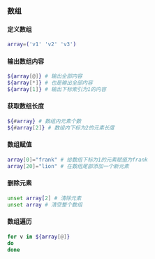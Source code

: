 ### 数组

#### 定义数组

```bash
array=('v1' 'v2' 'v3') 
```



#### 输出数组内容

```bash
${array[@]} # 输出全部内容
${array[*]} # 也是输出全部内容
${array[1]} # 输出下标索引为1的内容
```



#### 获取数组长度

```bash
${#array} # 数组内元素个数
${#array[2]} # 数组内下标为2的元素长度
```



#### 数组赋值

```bash
array[0]="frank" # 给数组下标为1的元素赋值为frank
array[20]="lion" # 在数组尾部添加一个新元素
```



#### 删除元素

```bash
unset array[2] # 清除元素
unset array # 清空整个数组
```



#### 数组遍历

```bash
for v in ${array[@]}
do
done
```

